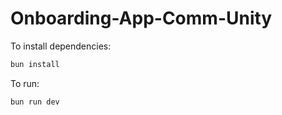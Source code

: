 # Onboarding-App-Comm-Unity

To install dependencies:

```bash
bun install
```

To run:

```bash
bun run dev
```
